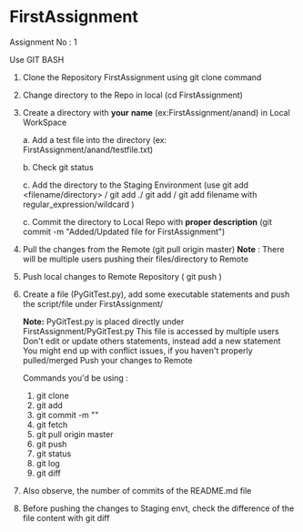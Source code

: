 # FirstAssignment

Assignment No : 1


 Use GIT BASH 

 1. Clone the Repository FirstAssignment using git clone command
 2. Change directory to the Repo in local (cd FirstAssignment)
 3. Create a directory with **your** **name** (ex:FirstAssignment/anand) in Local WorkSpace
 
      a. Add a test file into the directory (ex: FirstAssignment/anand/testfile.txt)
      
      b. Check git status
      
      c. Add the directory to the Staging Environment (use git add <filename/directory> / git add ./ git add <filenames> / git add filename with regular_expression/wildcard )
      
      c. Commit the directory to Local Repo with **proper description** (git commit -m "Added/Updated file for FirstAssignment")
     
 4.  Pull the changes from the Remote  (git pull origin master)
     **Note** : There will be multiple users pushing their files/directory to Remote
     
 5.  Push local changes to Remote Repository ( git push )
 
 
 6.  Create a file (PyGitTest.py), add some executable statements and push the script/file under FirstAssignment/
     
     **Note:** PyGitTest.py is placed directly under FirstAssignment/PyGitTest.py
               This file is accessed by multiple users
               Don't edit or update others statements, instead add a new statement 
               You might end up with conflict issues, if you haven't properly pulled/merged
     Push your changes to Remote 
     
     Commands you'd be using :
     1. git clone
     2. git add
     3. git commit -m ""
     4. git fetch
     5. git pull origin master
     6. git push
     7. git status 
     8. git log
     9. git diff
         
 7.  Also observe, the number of commits of the README.md file    
 8.  Before pushing the changes to Staging envt, check the difference of the file content with 
     git diff <filename>    
 
